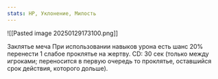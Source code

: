 ```yaml
---
stats: HP, Уклонение, Милость
---
```

![[Pasted image 20250129173100.png]]

Заклятье меча
При использовании навыков урона есть шанс 20% перенести 1 слабое проклятье на жертву. CD: 30 сек (только между игроками; переносится в первую очередь то проклятье, оставшийся срок действия, которого дольше).